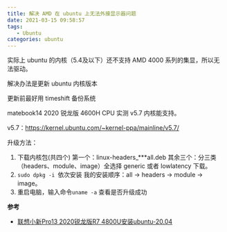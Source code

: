 ```yaml
---
title: 解决 AMD 在 ubuntu 上无法外接显示器问题
date: 2021-03-15 09:58:57
tags: 
   - Ubuntu
categories: ubuntu
---
```


实际上 ubuntu 的内核（5.4及以下）还不支持 AMD 4000 系列的集显，所以无法驱动。

解决办法是更新 ubuntu 内核版本

<!--more-->

更新前最好用 timeshift 备份系统

matebook14 2020 锐龙版 4600H CPU 实测 v5.7 内核能支持。

v5.7：[](https://kernel.ubuntu.com/~kernel-ppa/mainline/v5.7/)https://kernel.ubuntu.com/~kernel-ppa/mainline/v5.7/

升级方法：
1. 下载内核包(共四个)
   第一个：linux-headers_***all.deb
   其余三个：分三类（headers、module、image）全选择 generic 或者 lowlatency 下载。
2. `sudo dpkg -i `依次安装
   我的安装顺序：all -> headers -> module -> image。
3. 重启电脑，输入命令`uname -a` 查看是否升级成功 

**参考**

- [联想小新Pro13 2020锐龙版R7 4800U安装ubuntu-20.04](https://zhuanlan.zhihu.com/p/149564937)